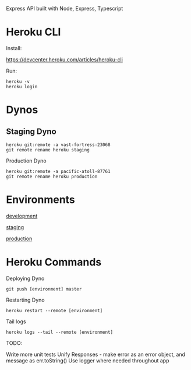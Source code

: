 Express API built with Node, Express, Typescript

# Heroku CLI

Install:

https://devcenter.heroku.com/articles/heroku-cli

Run:

```
heroku -v
heroku login
```

# Dynos

## Staging Dyno

```
heroku git:remote -a vast-fortress-23068
git remote rename heroku staging
```

Production Dyno

```
heroku git:remote -a pacific-atoll-87761
git remote rename heroku production
```

# Environments

[development](http://localhost:5000/health)

[staging](https://vast-fortress-23068.herokuapp.com/health)

[production](https://pacific-atoll-87761.herokuapp.com/health)

# Heroku Commands

Deploying Dyno

```
git push [environment] master
```

Restarting Dyno

```
heroku restart --remote [environment]
```

Tail logs

```
heroku logs --tail --remote [environment]
```

TODO:

Write more unit tests
Unify Responses - make error as an error object, and message as err.toString()
Use logger where needed throughout app
